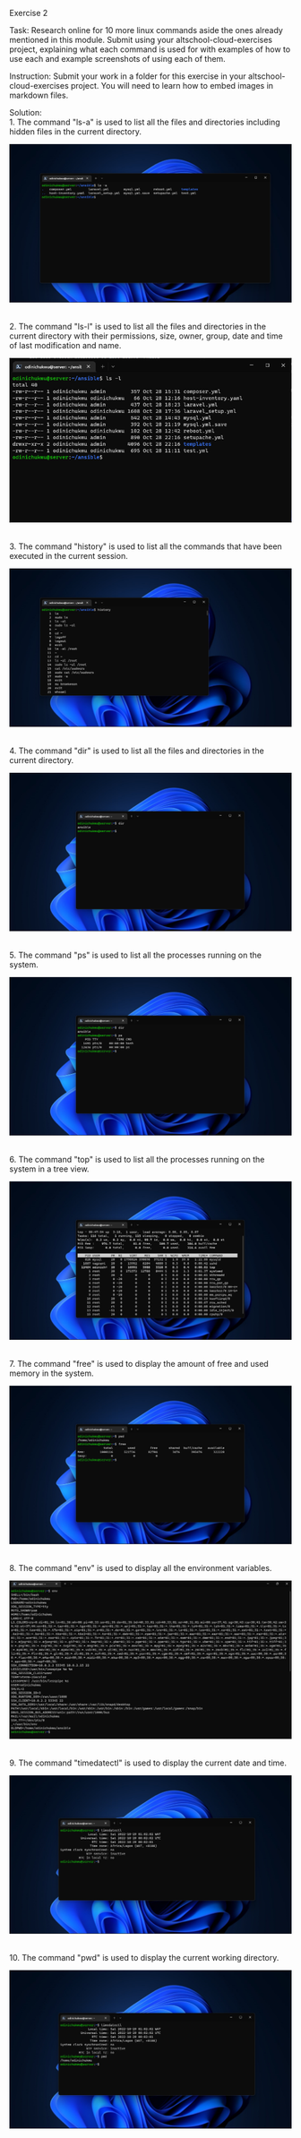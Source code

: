 Exercise 2

Task: Research online for 10 more linux commands aside the ones already mentioned in this module. Submit using your altschool-cloud-exercises project, explaining what each command is used for with examples of how to use each and example screenshots of using each of them.

Instruction: Submit your work in a folder for this exercise in your altschool-cloud-exercises project. You will need to learn how to embed images in markdown files.

Solution:
<br> 1. The command "ls-a" is used to list all the files and directories including hidden files in the current directory.

![ls-a Output](1.png)

<br> 2. The command "ls-l" is used to list all the files and directories in the current directory with their permissions, size, owner, group, date and time of last modification and name.

![ls-l Output](2.png)

<br> 3. The command "history" is used to list all the commands that have been executed in the current session.

![history Output](3.png)

<br> 4. The command "dir" is used to list all the files and directories in the current directory.

![dir Output](4.png)

<br> 5. The command "ps" is used to list all the processes running on the system.

![ps Output](5.png)

<br> 6. The command "top" is used to list all the processes running on the system in a tree view.

![top Output](6.png)

<br> 7. The command "free" is used to display the amount of free and used memory in the system.

![pwd Output](7.png)

<br> 8. The command "env" is used to display all the environment variables.

![env Output](8.png)

<br> 9. The command "timedatectl" is used to display the current date and time.

![timedatectl Output](9.png)

<br> 10. The command "pwd" is used to display the current working directory.

![pwd Output](10.png)